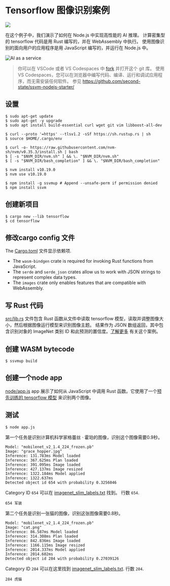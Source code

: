 # Tensorflow 图像识别案例

<p>
    <a href="https://online.visualstudio.com/environments/new?name=AIaaS%20with%20Rust%20and%20WebAssembly&repo=second-state/rust-wasm-ai-demo">
        <img src="https://img.shields.io/endpoint?style=social&url=https%3A%2F%2Faka.ms%2Fvso-badge">
    </a>
</p>

在这个例子中，我们演示了如何在 Node.js 中实现高性能的 AI 推理。 计算密集型的 tensorflow 代码是用 Rust 编写的，并在 WebAssembly 中执行。 使用图像识别的面向用户的应用程序是用 JavaScript 编写的，并运行在 Node.js 中。

![AI as a service](https://camo.githubusercontent.com/7ee97417b1f6fd51660ba64ec64a7dc70f51e851/68747470733a2f2f626c6f672e7365636f6e6473746174652e696f2f696d616765732f414961617325323033307365636f6e64732e676966)

> 你可以在 VSCode 或者 VS Codespaces 中 [fork](https://github.com/second-state/csdn-ai-demo/fork) 并打开这个 git 库。 使用 VS Codespaces，您可以在浏览器中编写代码、编译、运行和调试应用程序，而无需安装任何软件。 参见 https://github.com/second-state/ssvm-nodejs-starter/

## 设置

```
$ sudo apt-get update
$ sudo apt-get -y upgrade
$ sudo apt install build-essential curl wget git vim libboost-all-dev

$ curl --proto '=https' --tlsv1.2 -sSf https://sh.rustup.rs | sh
$ source $HOME/.cargo/env

$ curl -o- https://raw.githubusercontent.com/nvm-sh/nvm/v0.35.3/install.sh | bash
$ [ -s "$NVM_DIR/nvm.sh" ] && \. "$NVM_DIR/nvm.sh"
$ [ -s "$NVM_DIR/bash_completion" ] && \. "$NVM_DIR/bash_completion"

$ nvm install v10.19.0
$ nvm use v10.19.0

$ npm install -g ssvmup # Append --unsafe-perm if permission denied
$ npm install ssvm
```

## 创建新项目

```
$ cargo new --lib tensorflow
$ cd tensorflow
```

## 修改cargo config 文件

The [Cargo.toml](Cargo.toml) 文件显示依赖项.

* The `wasm-bindgen` crate is required for invoking Rust functions from JavaScript. 
* The `serde` and `serde_json` crates allow us to work with JSON strings to represent complex data types. 
* The `images` crate only enables features that are compatible with WebAssembly.

## 写 Rust 代码

 [src/lib.rs](src/lib.rs) 文件包含 Rust 函数从文件中读取 tensorflow 模型，读取并调整图像大小，然后根据图像运行模型来识别图像主题。 结果作为 JSON 数组返回，其中包含识别对象的 ImageNet 类别 ID 和此预测的置信度。[了解更多](https://github.com/tensorflow/models/tree/master/research/slim/nets/mobilenet) 有关这个案例。

## 创建 WASM bytecode

```
$ ssvmup build
```

## 创建一个node app

[node/app.js](node/app.js) app 展示了如何从 JavaScript 中调用 Rust 函数。它使用了一个[预先训练的 tensorflow 模型](https://storage.googleapis.com/mobilenet_v2/checkpoints/mobilenet_v2_1.4_224.tgz) 来识别两个图像。

## 测试

```
$ node app.js
```

第一个任务是识别计算机科学家格蕾丝 · 霍珀的图像，识别这个图像需要0.9秒。


```
Model: "mobilenet_v2_1.4_224_frozen.pb"
Image: "grace_hopper.jpg"
Inference: 131.783ms Model loaded
Inference: 367.625ms Plan loaded
Inference: 391.095ms Image loaded
Inference: 427.137ms Image resized
Inference: 1322.184ms Model applied
Inference: 1322.637ms
Detected object id 654 with probability 0.3256046
```

Category ID `654` 可以在 [imagenet_slim_labels.txt](imagenet_slim_labels.txt) 找到。 行数 `654`.

```
654 军装
```

第二个任务是识别一张猫的图像，识别这张图像需要0.8秒。

```
Model: "mobilenet_v2_1.4_224_frozen.pb"
Image: "cat.png"
Inference: 86.587ms Model loaded
Inference: 314.308ms Plan loaded
Inference: 842.836ms Image loaded
Inference: 1166.115ms Image resized
Inference: 2014.337ms Model applied
Inference: 2014.602ms
Detected object id 284 with probability 0.27039126
```

Category ID `284` 可以在这里找到 [imagenet_slim_labels.txt](imagenet_slim_labels.txt). 行数 `284`.

```
284 虎猫
```
